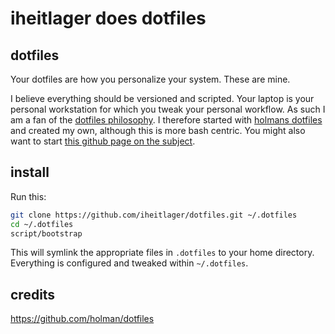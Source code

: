 # iheitlager does dotfiles

## dotfiles

Your dotfiles are how you personalize your system. These are mine.

I believe everything should be versioned and scripted.  Your laptop is your personal workstation for which you tweak your personal workflow. As such I am a fan of the [dotfiles philosophy](https://dotfiles.github.io/). 
I therefore started with [holmans dotfiles](https://github.com/holman/dotfiles) and created my own, although this is more bash centric.
You might also want to start [this github page on the subject](https://dotfiles.github.io/).

## install

Run this:

```sh
git clone https://github.com/iheitlager/dotfiles.git ~/.dotfiles
cd ~/.dotfiles
script/bootstrap
```

This will symlink the appropriate files in `.dotfiles` to your home directory.
Everything is configured and tweaked within `~/.dotfiles`.


## credits
https://github.com/holman/dotfiles
